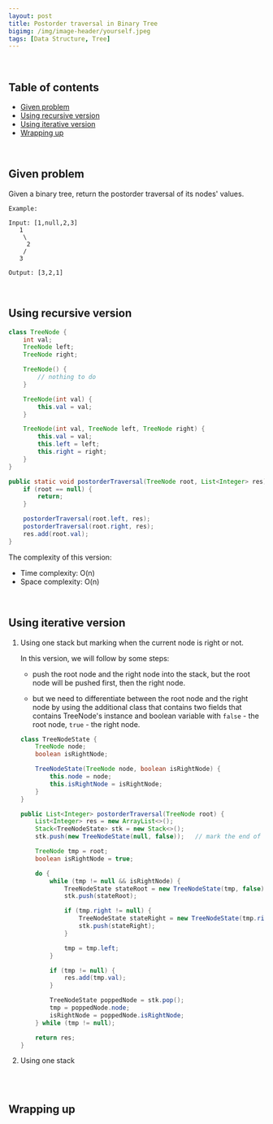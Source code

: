 ```yaml
---
layout: post
title: Postorder traversal in Binary Tree
bigimg: /img/image-header/yourself.jpeg
tags: [Data Structure, Tree]
---
```




<br>

## Table of contents
- [Given problem](#given-problem)
- [Using recursive version](#using-recursive-version)
- [Using iterative version](#using-iterative-version)
- [Wrapping up](#wrapping-up)


<br>

## Given problem

Given a binary tree, return the postorder traversal of its nodes' values.

```
Example:

Input: [1,null,2,3]
   1
    \
     2
    /
   3

Output: [3,2,1]
```


<br>

## Using recursive version


```java
class TreeNode {
    int val;
    TreeNode left;
    TreeNode right;

    TreeNode() {
        // nothing to do
    }

    TreeNode(int val) {
        this.val = val;
    }

    TreeNode(int val, TreeNode left, TreeNode right) {
        this.val = val;
        this.left = left;
        this.right = right;
    }
}

public static void postorderTraversal(TreeNode root, List<Integer> res) {
    if (root == null) {
        return;
    }

    postorderTraversal(root.left, res);
    postorderTraversal(root.right, res);
    res.add(root.val);
}
```

The complexity of this version:
- Time complexity: O(n)
- Space complexity: O(n)


<br>

## Using iterative version

1. Using one stack but marking when the current node is right or not.

    In this version, we will follow by some steps:
    - push the root node and the right node into the stack, but the root node will be pushed first, then the right node.

    - but we need to differentiate between the root node and the right node by using the additional class that contains two fields that contains TreeNode's instance and boolean variable with ```false``` - the root node, ```true``` - the right node.

    ```java
    class TreeNodeState {
        TreeNode node;
        boolean isRightNode;

        TreeNodeState(TreeNode node, boolean isRightNode) {
            this.node = node;
            this.isRightNode = isRightNode;
        }
    }

    public List<Integer> postorderTraversal(TreeNode root) {
        List<Integer> res = new ArrayList<>();
        Stack<TreeNodeState> stk = new Stack<>();
        stk.push(new TreeNodeState(null, false));   // mark the end of stack

        TreeNode tmp = root;
        boolean isRightNode = true;

        do {
            while (tmp != null && isRightNode) {
                TreeNodeState stateRoot = new TreeNodeState(tmp, false);
                stk.push(stateRoot);

                if (tmp.right != null) {
                    TreeNodeState stateRight = new TreeNodeState(tmp.right, true);
                    stk.push(stateRight);
                }

                tmp = tmp.left;
            }

            if (tmp != null) {
                res.add(tmp.val);
            }

            TreeNodeState poppedNode = stk.pop();
            tmp = poppedNode.node;
            isRightNode = poppedNode.isRightNode;
        } while (tmp != null);

        return res;
    }
    ```

2. Using one stack


    ```java

    ```

<br>

## Wrapping up





